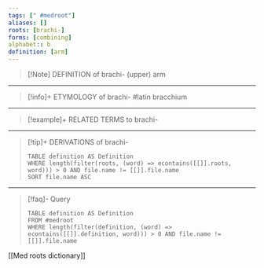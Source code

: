 ```yaml
---
tags: [" #medroot"]
aliases: []
roots: [brachi-]
forms: [combining]
alphabet:: b
definition: [arm]
---
```

>[!Note] DEFINITION of brachi-
>(upper) arm
_____
>[!info]+ ETYMOLOGY of brachi-
>#latin bracchium
_____
>[!example]+ RELATED TERMS to brachi-
>
_____
>[!tip]+ DERIVATIONS of brachi-
>```dataview
>TABLE definition AS Definition 
>WHERE length(filter(roots, (word) => econtains([[]].roots, word))) > 0 AND file.name != [[]].file.name
>SORT file.name ASC
>```
_____
>[!faq]- Query
>```dataview
>TABLE definition AS Definition
>FROM #medroot
>WHERE length(filter(definition, (word) => econtains([[]].definition, word))) > 0 AND file.name != [[]].file.name
>```

[[Med roots dictionary]]